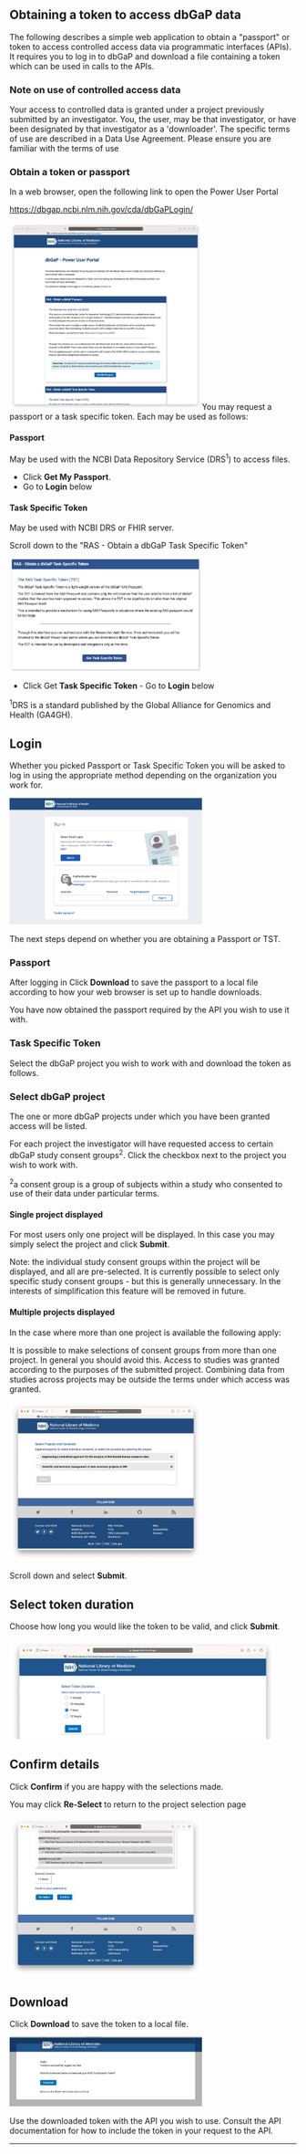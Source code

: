  

## Obtaining a token to access dbGaP data

The following describes a simple  web application to obtain a "passport" or token to access controlled access data via programmatic interfaces (APIs). It requires you to log in to dbGaP and download a file containing a token which can be used in calls to the APIs.

###  Note on use of controlled access data

Your access to controlled data is granted under a project previously submitted by an investigator. You, the user, may be that investigator, or have been designated by that investigator as a 'downloader'. The specific terms of use are described in a Data Use Agreement. Please ensure you are familiar with the terms of use



### Obtain a token or passport

In a  web browser, open the following link to open the Power User Portal

https://dbgap.ncbi.nlm.nih.gov/cda/dbGaPLogin/

<img src="./img/token-choose.jpg" alt="token-choose" style="zoom:33%;" />You may request a passport or a task specific token. Each may be used as follows:

#### Passport

May be used with the NCBI Data Repository Service (DRS<sup>1</sup>) to access files. 

- Click **Get My Passport**.
- Go to **Login** below


#### Task Specific Token

May be used with NCBI DRS or FHIR server. 

Scroll down to the "RAS - Obtain a dbGaP Task Specific Token"

<img src="./img/token-tst.jpg" alt="token-tst" style="zoom:33%;" />

- Click Get **Task Specific Token** - Go to **Login** below


<sup>1</sup>DRS is a standard published by the Global Alliance for Genomics and Health (GA4GH).

## Login

 Whether you picked Passport or Task Specific Token you will be asked to log in using the appropriate method depending on the organization you work for.

<img src="./img/token-nihlogin.jpg" alt="token-nihlogin" style="zoom:33%;" />



The next steps depend on whether you are obtaining a Passport or TST.

### Passport

After logging in Click **Download** to save the passport to a local file according to how your web browser is set up to handle downloads.

You have now obtained the passport required by the API you wish to use it with.

### Task Specific Token

Select the dbGaP project you wish to work with and download the token as follows. 

### Select dbGaP project

The one or more dbGaP projects under which you have been granted access will be listed. 

For each project the investigator will have requested access to certain dbGaP study consent groups<sup>2</sup>. Click the checkbox next to the project you wish to work with.

<sup>2</sup>a consent group is a group of subjects within a study who consented to use of their data under particular terms. 

#### Single project displayed

For most users only one project will be displayed. In this case you may simply select the project and click **Submit**.

Note: the individual study consent groups within the project will be displayed, and all are pre-selected. It is currently possible to select only specific study consent groups - but this is generally unnecessary. In the interests of simplification this feature will be removed in future.

#### Multiple projects displayed

In the case where more than one project is available the following apply:

It is possible to make selections of consent groups from more than one project. In general you should avoid this. Access to studies was granted according to the purposes of the submitted project. Combining data from studies across projects may be outside the terms under which access was granted.

 <img src="./img/token-project.jpg" alt="token-project" style="zoom:33%;" />

 Scroll down and select **Submit**.

## Select token duration

Choose how long you would like the token to be valid, and click **Submit**.

<img src="./img/token-duration.jpg" alt="token-duration"  />

 

## Confirm details

Click **Confirm** if you are happy with the selections made.

You may click **Re-Select** to return to the project selection page

<img src="./img/confirm.jpg" alt="Graphical user interface  Description automatically generated" style="zoom:33%;" />

## Download

Click **Download** to save the token to a local file.

 

<img src="./img/token-download.jpg" alt="Graphical user interface, text, application, email  Description automatically generated" style="zoom:33%;" />

 



 Use the downloaded token with the API you wish to use. Consult the API documentation for how to include the token in your request to the API.

------







